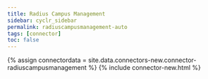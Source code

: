 ```yaml
---
title: Radius Campus Management
sidebar: cyclr_sidebar
permalink: radiuscampusmanagement-auto
tags: [connector]
toc: false
---
```

{% assign connectordata = site.data.connectors-new.connector-radiuscampusmanagement %}
{% include connector-new.html %}	